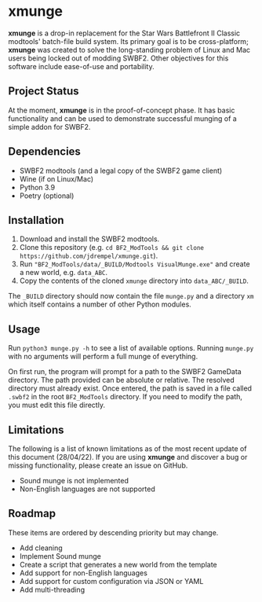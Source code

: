 # xmunge

**xmunge** is a drop-in replacement for the Star Wars Battlefront II Classic modtools' batch-file build system.
Its primary goal is to be cross-platform; **xmunge** was created to solve the long-standing problem of Linux and Mac
users being locked out of modding SWBF2.
Other objectives for this software include ease-of-use and portability.

## Project Status

At the moment, **xmunge** is in the proof-of-concept phase. It has basic functionality and can be used to demonstrate
successful munging of a simple addon for SWBF2.

## Dependencies

- SWBF2 modtools (and a legal copy of the SWBF2 game client)
- Wine (if on Linux/Mac)
- Python 3.9
- Poetry (optional)

## Installation

1. Download and install the SWBF2 modtools.
2. Clone this repository (e.g. `cd BF2_ModTools && git clone https://github.com/jdrempel/xmunge.git`).
3. Run `"BF2_ModTools/data/_BUILD/Modtools VisualMunge.exe"` and create a new world, e.g. `data_ABC`.
4. Copy the contents of the cloned `xmunge` directory into `data_ABC/_BUILD`.

The `_BUILD` directory should now contain the file `munge.py` and a directory `xm` which itself contains a number of
other Python modules.

## Usage

Run `python3 munge.py -h` to see a list of available options. Running `munge.py` with no arguments will perform a full 
munge of everything.

On first run, the program will prompt for a path to the SWBF2 GameData directory. The path provided
can be absolute or relative. The resolved directory must already exist. Once entered, the path is saved in a file called
`.swbf2` in the root `BF2_ModTools` directory. If you need to modify the path, you must edit this file directly.

## Limitations

The following is a list of known limitations as of the most recent update of this document (28/04/22). If you are using
**xmunge** and discover a bug or missing functionality, please create an issue on GitHub.

- Sound munge is not implemented
- Non-English languages are not supported

## Roadmap

These items are ordered by descending priority but may change.

- Add cleaning
- Implement Sound munge
- Create a script that generates a new world from the template
- Add support for non-English languages
- Add support for custom configuration via JSON or YAML
- Add multi-threading
